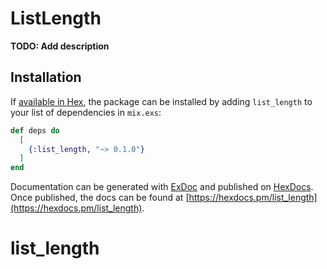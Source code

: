 # ListLength

**TODO: Add description**

## Installation

If [available in Hex](https://hex.pm/docs/publish), the package can be installed
by adding `list_length` to your list of dependencies in `mix.exs`:

```elixir
def deps do
  [
    {:list_length, "~> 0.1.0"}
  ]
end
```

Documentation can be generated with [ExDoc](https://github.com/elixir-lang/ex_doc)
and published on [HexDocs](https://hexdocs.pm). Once published, the docs can
be found at [https://hexdocs.pm/list_length](https://hexdocs.pm/list_length).

# list_length
